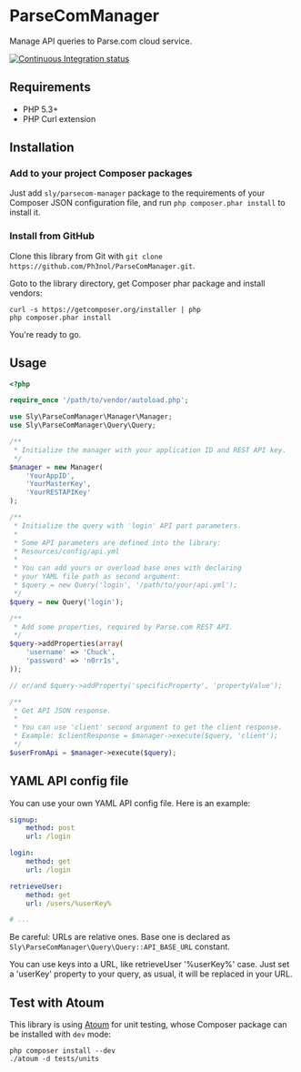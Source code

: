 # ParseComManager

Manage API queries to Parse.com cloud service.

[![Continuous Integration status](https://secure.travis-ci.org/Ph3nol/ParseComManager.png)](http://travis-ci.org/Ph3nol/ParseComManager)

## Requirements

* PHP 5.3+
* PHP Curl extension

## Installation

### Add to your project Composer packages

Just add `sly/parsecom-manager` package to the requirements of your Composer JSON configuration file,
and run `php composer.phar install` to install it.

### Install from GitHub

Clone this library from Git with `git clone https://github.com/Ph3nol/ParseComManager.git`.

Goto to the library directory, get Composer phar package and install vendors:

```
curl -s https://getcomposer.org/installer | php
php composer.phar install
```

You're ready to go.

## Usage

``` php
<?php

require_once '/path/to/vendor/autoload.php';

use Sly\ParseComManager\Manager\Manager;
use Sly\ParseComManager\Query\Query;

/**
 * Initialize the manager with your application ID and REST API key.
 */
$manager = new Manager(
    'YourAppID',
    'YourMasterKey',
    'YourRESTAPIKey'
);

/**
 * Initialize the query with 'login' API part parameters.
 *
 * Some API parameters are defined into the library:
 * Resources/config/api.yml
 *
 * You can add yours or overload base ones with declaring
 * your YAML file path as second argument:
 * $query = new Query('login', '/path/to/your/api.yml');
 */
$query = new Query('login');

/**
 * Add some properties, required by Parse.com REST API.
 */
$query->addProperties(array(
    'username' => 'Chuck',
    'password' => 'n0rr1s',
));

// or/and $query->addProperty('specificProperty', 'propertyValue');

/**
 * Get API JSON response.
 * 
 * You can use 'client' second argument to get the client response.
 * Example: $clientResponse = $manager->execute($query, 'client');
 */
$userFromApi = $manager->execute($query);

```

## YAML API config file

You can use your own YAML API config file. Here is an example:

``` yaml
signup:
    method: post
    url: /login

login:
    method: get
    url: /login

retrieveUser:
    method: get
    url: /users/%userKey%

# ...
```

Be careful: URLs are relative ones.
Base one is declared as `Sly\ParseComManager\Query\Query::API_BASE_URL` constant.

You can use keys into a URL, like retrieveUser '%userKey%' case.
Just set a 'userKey' property to your query, as usual, it will be replaced
in your URL.

## Test with Atoum

This library is using [Atoum](https://github.com/atoum/atoum) for unit testing,
whose Composer package can be installed with `dev` mode:

```
php composer install --dev
./atoum -d tests/units
```
